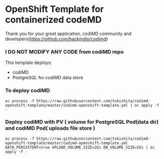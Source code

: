 # OpenShift Template for containerized codeMD

Thank you for your great application, codiMD community and developers(https://github.com/hackmdio/codimd)

### I DO NOT MODIFY ANY CODE from codiMD repo


This template deploys:
- codiMD
- PostgreSQL for codiMD data store

### To deploy codiMD

```
oc process -f https://raw.githubusercontent.com/tokishita/codimd-openshift-template/master/codimd-openshift-template.yml | oc apply -f -
```

### Deploy codiMD with PV ( volume for PostgreSQL Pod(data dir) and codiMD Pod( uploads file store )

```
oc process -f https://raw.githubusercontent.com/tokishita/codimd-openshift-template/master/codimd-openshift-template.yml  DATA_PERSISTENT=true UPLOAD_VOLUME_SIZE=2Gi DB_VOLUME_SIZE=2Gi | oc apply -f -
```
